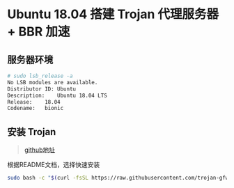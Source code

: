 # Ubuntu 18.04 搭建 Trojan 代理服务器 + BBR 加速


## 服务器环境

```bash
# sudo lsb_release -a
No LSB modules are available.
Distributor ID:	Ubuntu
Description:	Ubuntu 18.04 LTS
Release:	18.04
Codename:	bionic
```

## 安装 Trojan

> [github地址](https://github.com/trojan-gfw/trojan)

根据README文档，选择快速安装

```bash
sudo bash -c "$(curl -fsSL https://raw.githubusercontent.com/trojan-gfw/trojan-quickstart/master/trojan-quickstart.sh)"

```

